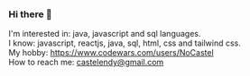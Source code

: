 ### Hi there 👋
I'm interested in: java, javascript and sql languages.\
I know: javascript, reactjs, java, sql, html, css and tailwind css.\
My hobby: https://www.codewars.com/users/NoCastel \
How to reach me: castelendy@gmail.com 
<!--
**NoCastel/NoCastel** is a ✨ _special_ ✨ repository because its `README.md` (this file) appears on your GitHub profile.

Here are some ideas to get you started:

- 🔭 I’m currently working on ...
- 🌱 I’m currently learning ...
- 👯 I’m looking to collaborate on ...
- 🤔 I’m looking for help with ...
- 💬 Ask me about ...
- 📫 How to reach me: ...
- 😄 Pronouns: ...
- ⚡ Fun fact: ...
-->
